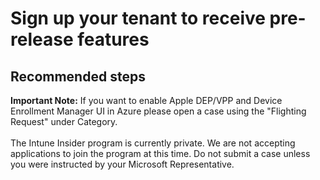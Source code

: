 <properties
	pageTitle="Intune Insider - Sign up your tenant to receive pre-release features"
	description="Intune Insider - Sign up your tenant to receive pre-release features"
	service="microsoft.intune"
	resource="intune"
	authors="mackie1604"
	displayOrder=""
	selfHelpType="generic"
	supportTopicIds="32582824"
	resourceTags=""
	productPesIds="15584"
	cloudEnvironments="public"
/>

# Sign up your tenant to receive pre-release features

## **Recommended steps**

**Important Note:**  If you want to enable Apple DEP/VPP and Device Enrollment Manager UI in Azure please open a case using the "Flighting Request" under Category.<br>
<br>
The Intune Insider program is currently private.  We are not accepting applications to join the program at this time.  Do not submit a case unless you were instructed by your Microsoft Representative.<br>
